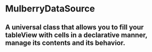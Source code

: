 # MulberryDataSource

## A universal class that allows you to fill your tableView with cells in a declarative manner, manage its contents and its behavior.
